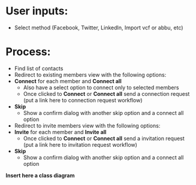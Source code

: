 # User inputs:
* Select method (Facebook, Twitter, LinkedIn, Import vcf or abbu, etc)

# Process:
* Find list of contacts
* Redirect to existing members view with the following options:
 * **Connect** for each member and **Connect all**
     * Also have a select option to connect only to selected members
     * Once clicked to **Connect** or **Connect all** send a connection request (put a link here to connection request workflow)
 * **Skip**
     * Show a confirm dialog with another skip option and a connect all option
* Redirect to invite members view with the following options:
 * **Invite** for each member and **Invite all**
     * Once clicked to **Connect** or **Connect all** send a invitation request (put a link here to invitation request workflow)
 * **Skip**
     * Show a confirm dialog with another skip option and a connect all option

**Insert here a class diagram**
